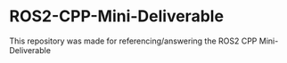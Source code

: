 # ROS2-CPP-Mini-Deliverable
This repository was made for referencing/answering the ROS2 CPP Mini-Deliverable
